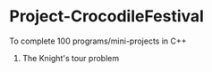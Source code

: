 Project-CrocodileFestival
=========================

To complete 100 programs/mini-projects in C++

1. The Knight's tour problem 
